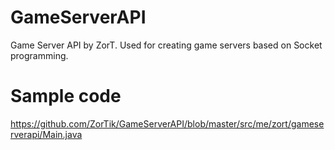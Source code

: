 # GameServerAPI
Game Server API by ZorT. Used for creating game servers based on Socket programming.

# Sample code
https://github.com/ZorTik/GameServerAPI/blob/master/src/me/zort/gameserverapi/Main.java
